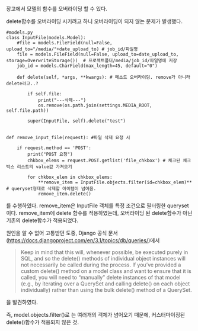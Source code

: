 
장고에서 모델의 함수를 오버라이딩 할 수 있다.

delete함수를 오버라이딩 시키려고 하니 오버라이딩이 되지 않는 문제가 발생했다.


```
#models.py
class InputFile(models.Model):
    #file = models.FileField(null=False, upload_to="/media/"+date_upload_to) # job_id/파일명
    file = models.FileField(null=False, upload_to=date_upload_to, storage=OverwriteStorage())  # 프로젝트폴더/media/job_id/파일명에 저장
    job_id = models.CharField(max_length=45, default="0")

    def delete(self, *args, **kwargs): # 메소드 오버라이딩. remove가 아니라 delete라고..?

        if self.file:
            print("---삭제---")
            os.remove(os.path.join(settings.MEDIA_ROOT, self.file.path))

        super(InputFile, self).delete("test")
```

```

def remove_input_file(request): #파일 삭제 요청 시

    if request.method == 'POST':
        print("POST 요청")
        chkbox_elems = request.POST.getlist('file_chkbox') # 체크된 체크박스 리스트의 value값 가져오기

        for chkbox_elem in chkbox_elems:
            **remove_item = InputFile.objects.filter(id=chkbox_elem)** # queryset형태로 삭제할 아이템이 넘어옴.
            remove_item.delete()

```
를 수행하였다.
remove_item은 InputFile 객체를 특정 조건으로 필터링한 queryset이다.
remove_item에 delete 함수를 적용하였는데, 오버라이딩 된 delete함수가 아닌 기존의 delete함수가 적용되었다.

원인을 알 수 없어 고통받던 도중, 
Django 공식 문서(https://docs.djangoproject.com/en/3.1/topics/db/queries/)에서 
> Keep in mind that this will, whenever possible, be executed purely in SQL, 
and so the delete() methods of individual object instances will not necessarily be called during the process. 
If you’ve provided a custom delete() method on a model class and want to ensure that it is called, 
you will need to “manually” delete instances of that model 
(e.g., by iterating over a QuerySet and calling delete() on each object individually) 
rather than using the bulk delete() method of a QuerySet.

을 발견하였다.

즉, model.objects.filter()로 는 여러개의 객체가 넘어오기 때문에, 커스터마이징된 delete()함수가 적용되지 않은 것.

